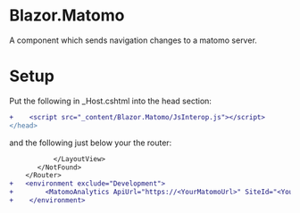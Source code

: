 # Blazor.Matomo
A component which sends navigation changes to a matomo server.

# Setup

Put the following in _Host.cshtml into the head section:

```diff
+    <script src="_content/Blazor.Matomo/JsInterop.js"></script>
</head>
```

and the following just below your the router:

```diff
           </LayoutView>
       </NotFound>
    </Router>
+   <environment exclude="Development">
+        <MatomoAnalytics ApiUrl="https://<YourMatomoUrl>" SiteId="<YourSiteId>"></MatomoAnalytics>
+    </environment>
```
